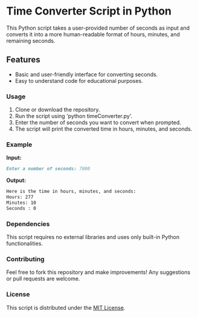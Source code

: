 # Time Converter Script in Python

This Python script takes a user-provided number of seconds as input and converts it into a more human-readable format of hours, minutes, and remaining seconds.

## Features

* Basic and user-friendly interface for converting seconds.
* Easy to understand code for educational purposes.

### Usage

1. Clone or download the repository.
2. Run the script using 'python timeConverter.py'.
3. Enter the number of seconds you want to convert when prompted.
4. The script will print the converted time in hours, minutes, and seconds.

### Example

**Input:**

```markdown
Enter a number of seconds: 7800
```

**Output:**

```markdown
Here is the time in hours, minutes, and seconds:  
Hours: 277 
Minutes: 10 
Seconds : 0
```

### Dependencies

This script requires no external libraries and uses only built-in Python functionalities.

### Contributing

Feel free to fork this repository and make improvements! Any suggestions or pull requests are welcome.

### License

This script is distributed under the [MIT License](https://choosealicense.com/licenses/mit/).
